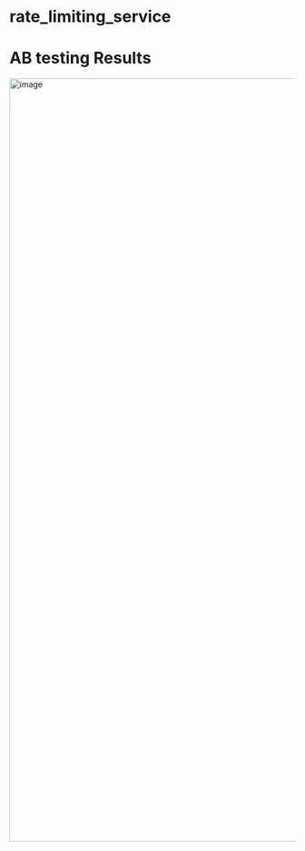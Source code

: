 # rate_limiting_service

# AB testing Results
<img width="1346" alt="image" src="https://github.com/ritesshhh/rate_limiting_service/assets/25322700/2e854ae0-b8ca-4dfa-815b-45fcd6da68e3">

